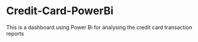 # Credit-Card-PowerBi
This is a dashboard using Power Bi for analysing the credit card transaction reports
